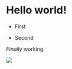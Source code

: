 ---
---
# Hello world!

*   First
    
*   Second
    

_Finally_ working

![](deploy/media/ian-stauffer-r5kvBZIFP0A-unsplash.jpg)